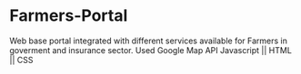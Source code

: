 # Farmers-Portal
Web base portal integrated with different services available for Farmers in goverment and insurance sector.
Used Google Map API
Javascript || HTML || CSS  
